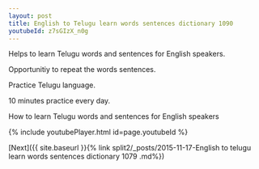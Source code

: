 ```yaml
---
layout: post
title: English to Telugu learn words sentences dictionary 1090 
youtubeId: z7sGIzX_n0g
---
```

 
 
Helps to learn Telugu words and sentences for English speakers.

Opportunitiy to repeat the words sentences. 

Practice Telugu language. 
 
10 minutes practice every day. 
 
How to learn Telugu words and sentences for English speakers 
 
{% include youtubePlayer.html id=page.youtubeId %}
 
 
[Next]({{ site.baseurl }}{% link  split2/_posts/2015-11-17-English to telugu learn words sentences dictionary 1079 .md%})
 
